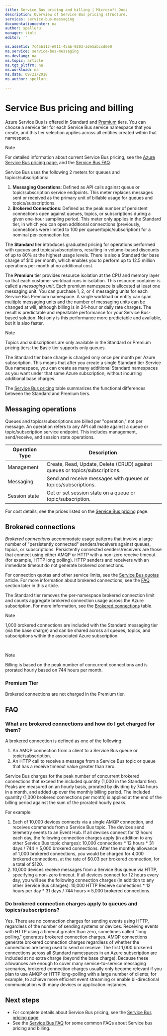 ```yaml
---
title: Service Bus pricing and billing | Microsoft Docs
description: Overview of Service Bus pricing structure.
services: service-bus-messaging
documentationcenter: na
author: spelluru
manager: timlt
editor: ''

ms.assetid: 7c45b112-e911-45ab-9203-a2e5abccd6e0
ms.service: service-bus-messaging
ms.devlang: na
ms.topic: article
ms.tgt_pltfrm: na
ms.workload: na
ms.date: 09/21/2018
ms.author: spelluru

---
```

# Service Bus pricing and billing

Azure Service Bus is offered in Standard and [Premium](service-bus-premium-messaging.md) tiers. You can choose a service tier for each Service Bus service namespace that you create, and this tier selection applies across all entities created within that namespace.

> [!NOTE]
> For detailed information about current Service Bus pricing, see the [Azure Service Bus pricing page](https://azure.microsoft.com/pricing/details/service-bus/), and the [Service Bus FAQ](service-bus-faq.md#pricing).
>
>

Service Bus uses the following 2 meters for queues and topics/subscriptions:

1. **Messaging Operations**: Defined as API calls against queue or topic/subscription service endpoints. This meter replaces messages sent or received as the primary unit of billable usage for queues and topics/subscriptions.
2. **Brokered Connections**: Defined as the peak number of persistent connections open against queues, topics, or subscriptions during a given one-hour sampling period. This meter only applies in the Standard tier, in which you can open additional connections (previously, connections were limited to 100 per queue/topic/subscription) for a nominal per-connection fee.

The **Standard** tier introduces graduated pricing for operations performed with queues and topics/subscriptions, resulting in volume-based discounts of up to 80% at the highest usage levels. There is also a Standard tier base charge of $10 per month, which enables you to perform up to 12.5 million operations per month at no additional cost.

The **Premium** tier provides resource isolation at the CPU and memory layer so that each customer workload runs in isolation. This resource container is called a *messaging unit*. Each premium namespace is allocated at least one messaging unit. You can purchase 1, 2, or 4 messaging units for each Service Bus Premium namespace. A single workload or entity can span multiple messaging units and the number of messaging units can be changed at will, although billing is in 24-hour or daily rate charges. The result is predictable and repeatable performance for your Service Bus-based solution. Not only is this performance more predictable and available, but it is also faster.

> [!NOTE]
> Topics and subscriptions are only available in the Standard or Premium pricing tiers; the Basic tier supports only queues.

The Standard tier base charge is charged only once per month per Azure subscription. This means that after you create a single Standard tier Service Bus namespace, you can create as many additional Standard namespaces as you want under that same Azure subscription, without incurring additional base charges.

The [Service Bus pricing](https://azure.microsoft.com/pricing/details/service-bus/) table summarizes the functional differences between the Standard and Premium tiers.

## Messaging operations

Queues and topics/subscriptions are billed per "operation," not per message. An operation refers to any API call made against a queue or topic/subscription service endpoint. This includes management, send/receive, and session state operations.

| Operation Type | Description |
| --- | --- |
| Management |Create, Read, Update, Delete (CRUD) against queues or topics/subscriptions. |
| Messaging |Send and receive messages with queues or topics/subscriptions. |
| Session state |Get or set session state on a queue or topic/subscription. |

For cost details, see the prices listed on the [Service Bus pricing](https://azure.microsoft.com/pricing/details/service-bus/) page.

## Brokered connections

*Brokered connections* accommodate usage patterns that involve a large number of "persistently connected" senders/receivers against queues, topics, or subscriptions. Persistently connected senders/receivers are those that connect using either AMQP or HTTP with a non-zero receive timeout (for example, HTTP long polling). HTTP senders and receivers with an immediate timeout do not generate brokered connections.

For connection quotas and other service limits, see the [Service Bus quotas](service-bus-quotas.md) article. For more information about brokered connections, see the [FAQ](#faq) section later in this article.

The Standard tier removes the per-namespace brokered connection limit and counts aggregate brokered connection usage across the Azure subscription. For more information, see the [Brokered connections](https://azure.microsoft.com/pricing/details/service-bus/) table.

> [!NOTE]
> 1,000 brokered connections are included with the Standard messaging tier (via the base charge) and can be shared across all queues, topics, and subscriptions within the associated Azure subscription.
>
>

<br />

> [!NOTE]
> Billing is based on the peak number of concurrent connections and is prorated hourly based on 744 hours per month.
>
>

### Premium Tier

Brokered connections are not charged in the Premium tier.

## FAQ

### What are brokered connections and how do I get charged for them?

A brokered connection is defined as one of the following:

1. An AMQP connection from a client to a Service Bus queue or topic/subscription.
2. An HTTP call to receive a message from a Service Bus topic or queue that has a receive timeout value greater than zero.

Service Bus charges for the peak number of concurrent brokered connections that exceed the included quantity (1,000 in the Standard tier). Peaks are measured on an hourly basis, prorated by dividing by 744 hours in a month, and added up over the monthly billing period. The included quantity (1,000 brokered connections per month) is applied at the end of the billing period against the sum of the prorated hourly peaks.

For example:

1. Each of 10,000 devices connects via a single AMQP connection, and receives commands from a Service Bus topic. The devices send telemetry events to an Event Hub. If all devices connect for 12 hours each day, the following connection charges apply (in addition to any other Service Bus topic charges): 10,000 connections * 12 hours * 31 days / 744 = 5,000 brokered connections. After the monthly allowance of 1,000 brokered connections, you would be charged for 4,000 brokered connections, at the rate of $0.03 per brokered connection, for a total of $120.
2. 10,000 devices receive messages from a Service Bus queue via HTTP, specifying a non-zero timeout. If all devices connect for 12 hours every day, you will see the following connection charges (in addition to any other Service Bus charges): 10,000 HTTP Receive connections * 12 hours per day * 31 days / 744 hours = 5,000 brokered connections.

### Do brokered connection charges apply to queues and topics/subscriptions?

Yes. There are no connection charges for sending events using HTTP, regardless of the number of sending systems or devices. Receiving events with HTTP using a timeout greater than zero, sometimes called "long polling," generates brokered connection charges. AMQP connections generate brokered connection charges regardless of whether the connections are being used to send or receive. The first 1,000 brokered connections across all Standard namespaces in an Azure subscription are included at no extra charge (beyond the base charge). Because these allowances are enough to cover many service-to-service messaging scenarios, brokered connection charges usually only become relevant if you plan to use AMQP or HTTP long-polling with a large number of clients; for example, to achieve more efficient event streaming or enable bi-directional communication with many devices or application instances.

## Next steps

* For complete details about Service Bus pricing, see the [Service Bus pricing page](https://azure.microsoft.com/pricing/details/service-bus/).
* See the [Service Bus FAQ](service-bus-faq.md#pricing) for some common FAQs about Service bus pricing and billing.

[Azure portal]: https://portal.azure.com
